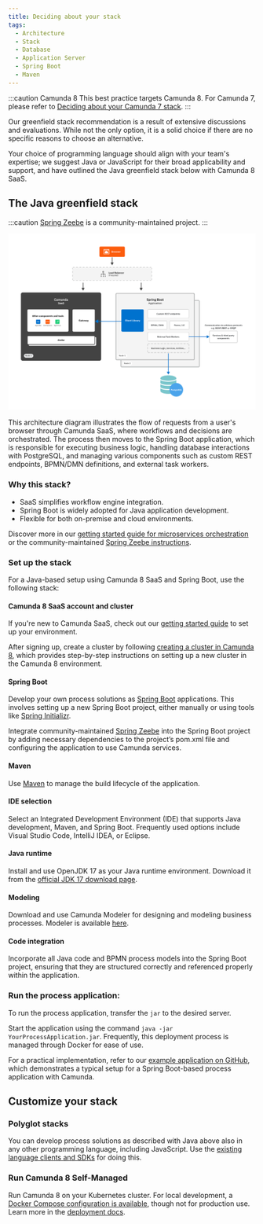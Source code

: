 ```yaml
---
title: Deciding about your stack
tags:
  - Architecture
  - Stack
  - Database
  - Application Server
  - Spring Boot
  - Maven
---
```


:::caution Camunda 8
This best practice targets Camunda 8. For Camunda 7, please refer to [Deciding about your Camunda 7 stack](../deciding-about-your-stack-c7/).
:::

Our greenfield stack recommendation is a result of extensive discussions and evaluations. While not the only option, it is a solid choice if there are no specific reasons to choose an alternative.

Your choice of programming language should align with your team's expertise; we suggest Java or JavaScript for their broad applicability and support, and have outlined the Java greenfield stack below with Camunda 8 SaaS.

## The Java greenfield stack

:::caution
[Spring Zeebe](https://github.com/camunda-community-hub/spring-zeebe) is a community-maintained project.
:::

![greenfield stack architecture diagram](deciding-about-your-stack-assets/greenfield-architecture.png)

This architecture diagram illustrates the flow of requests from a user's browser through Camunda SaaS, where workflows and decisions are orchestrated. The process then moves to the Spring Boot application, which is responsible for executing business logic, handling database interactions with PostgreSQL, and managing various components such as custom REST endpoints, BPMN/DMN definitions, and external task workers.

### Why this stack?

- SaaS simplifies workflow engine integration.
- Spring Boot is widely adopted for Java application development.
- Flexible for both on-premise and cloud environments.

Discover more in our [getting started guide for microservices orchestration](/guides/getting-started-orchestrate-microservices.md) or the community-maintained [Spring Zeebe instructions](https://github.com/camunda-community-hub/spring-zeebe).

### Set up the stack

For a Java-based setup using Camunda 8 SaaS and Spring Boot, use the following stack:

#### Camunda 8 SaaS account and cluster

If you're new to Camunda SaaS, check out our [getting started guide](/guides/introduction-to-camunda-8.md#getting-started) to set up your environment.

After signing up, create a cluster by following [creating a cluster in Camunda 8](/guides/create-cluster.md), which provides step-by-step instructions on setting up a new cluster in the Camunda 8 environment.

#### Spring Boot

Develop your own process solutions as [Spring Boot](https://spring.io/projects/spring-boot) applications. This involves setting up a new Spring Boot project, either manually or using tools like [Spring Initializr](https://start.spring.io/).

Integrate community-maintained [Spring Zeebe](https://github.com/camunda-community-hub/spring-zeebe) into the Spring Boot project by adding necessary dependencies to the project’s pom.xml file and configuring the application to use Camunda services.

#### Maven

Use [Maven](https://maven.apache.org/) to manage the build lifecycle of the application.

#### IDE selection

Select an Integrated Development Environment (IDE) that supports Java development, Maven, and Spring Boot. Frequently used options include Visual Studio Code, IntelliJ IDEA, or Eclipse.

#### Java runtime

Install and use OpenJDK 17 as your Java runtime environment. Download it from the [official JDK 17 download page](https://jdk.java.net/17/).

#### Modeling

Download and use Camunda Modeler for designing and modeling business processes. Modeler is available [here](https://camunda.org/download/modeler/).

#### Code integration

Incorporate all Java code and BPMN process models into the Spring Boot project, ensuring that they are structured correctly and referenced properly within the application.

### Run the process application:

To run the process application, transfer the `jar` to the desired server.

Start the application using the command `java -jar YourProcessApplication.jar`. Frequently, this deployment process is managed through Docker for ease of use.

For a practical implementation, refer to our [example application on GitHub](https://github.com/camunda-community-hub/camunda-cloud-examples/tree/main/twitter-review-java-springboot), which demonstrates a typical setup for a Spring Boot-based process application with Camunda.

<!-- This should be moved from the Community Hub -->

## Customize your stack

### Polyglot stacks

You can develop process solutions as described with Java above also in any other programming language, including JavaScript. Use the [existing language clients and SDKs](/apis-tools/working-with-apis-tools.md) for doing this.

### Run Camunda 8 Self-Managed

Run Camunda 8 on your Kubernetes cluster. For local development, a [Docker Compose configuration is available](/self-managed/setup/deploy/other/docker.md), though not for production use. Learn more in the [deployment docs](/self-managed/setup/install.md).
